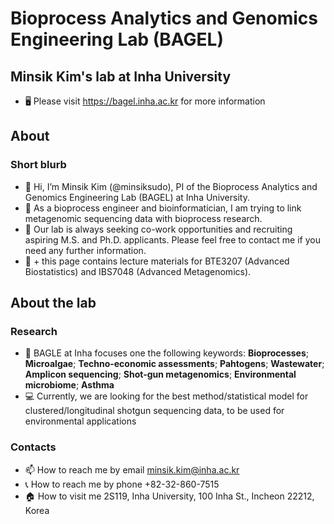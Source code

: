 # Bioprocess Analytics and Genomics Engineering Lab (BAGEL)

## Minsik Kim's lab at Inha University 

- 🖥 Please visit https://bagel.inha.ac.kr for more information

## About

### Short blurb

- 👋 Hi, I’m Minsik Kim (@minsiksudo), PI of the Bioprocess Analytics and Genomics Engineering Lab (BAGEL) at Inha University.
- 🧪 As a bioprocess engineer and bioinformatician, I am trying to link metagenomic sequencing data with bioprocess research. 
- 🔬 Our lab is always seeking co-work opportunities and recruiting aspiring M.S. and Ph.D. applicants. Please feel free to contact me if you need any further information.
- 📖 + this page contains lecture materials for BTE3207 (Advanced Biostatistics) and IBS7048 (Advanced Metagenomics).


## About the lab

### Research

- 👀 BAGLE at Inha focuses one the following keywords: **Bioprocesses**; **Microalgae**; **Techno-economic assessments**; **Pahtogens**; **Wastewater**; **Amplicon sequencing**; **Shot-gun metagenomics**; **Environmental microbiome**; **Asthma**
- 💻 Currently, we are looking for the best method/statistical model for clustered/longitudinal shotgun sequencing data, to be used for environmental applications

### Contacts

- 📫 How to reach me by email minsik.kim@inha.ac.kr
- 📞 How to reach me by phone +82-32-860-7515
- 🏠 How to visit me 2S119, Inha University, 100 Inha St., Incheon 22212, Korea

<!---
minsiksudo/minsiksudo is a ✨ special ✨ repository because its `README.md` (this file) appears on your GitHub profile.
You can click the Preview link to take a look at your changes.
--->
